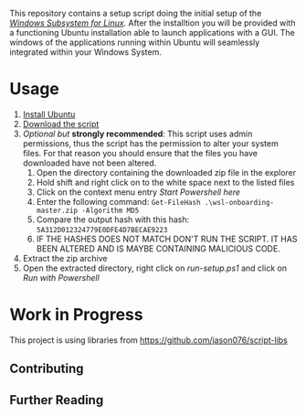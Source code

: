 This repository contains a setup script doing the initial setup of the [*Windows Subsystem for Linux*](https://de.wikipedia.org/wiki/Windows_Subsystem_for_Linux). After the installtion you will be provided with a functioning Ubuntu installation able to launch applications with a GUI. The windows of the applications running within Ubuntu will seamlessly integrated within your Windows System.

# Usage

1. [Install Ubuntu](https://www.microsoft.com/de-de/p/ubuntu/9nblggh4msv6?rtc=1&activetab=pivot%3Aoverviewtab)
1. [Download the script](https://github.com/jason076/wsl-onboarding/archive/master.zip)
1. *Optional but* **strongly recommended**: This script uses admin permissions, thus the script has the permission to alter your system files. For that reason you should ensure that the files you have downloaded have not been altered.
    1. Open the directory containing the downloaded zip file in the explorer
	1. Hold shift and right click on to the white space next to the listed files
	1. Click on the context menu entry *Start Powershell here*
	1. Enter the following command: `Get-FileHash .\wsl-onboarding-master.zip -Algorithm MD5`
	1. Compare the output hash with this hash: `5A312D012324779E0DFE4D7BECAE9223`
	1. IF THE HASHES DOES NOT MATCH DON'T RUN THE SCRIPT. IT HAS BEEN ALTERED AND IS MAYBE CONTAINING MALICIOUS CODE.
1. Extract the zip archive
1. Open the extracted directory, right click on *run-setup.ps1* and click on *Run with Powershell*

# Work in Progress
This project is using libraries from https://github.com/jason076/script-libs
## Contributing
## Further Reading


